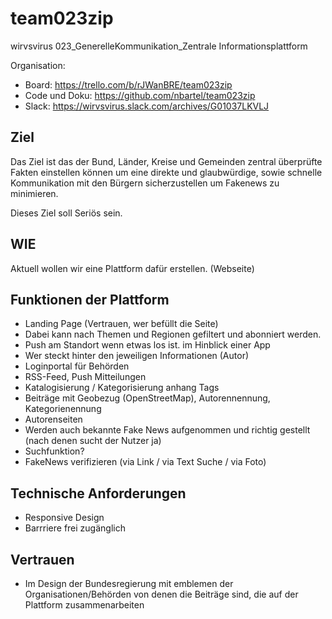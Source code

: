 # team023zip
wirvsvirus 023_GenerelleKommunikation_Zentrale Informationsplattform

Organisation:
* Board: https://trello.com/b/rJWanBRE/team023zip
* Code und Doku: https://github.com/nbartel/team023zip
* Slack: https://wirvsvirus.slack.com/archives/G01037LKVLJ


## Ziel

Das Ziel ist das der Bund, Länder, Kreise und Gemeinden zentral überprüfte Fakten einstellen können um eine direkte und glaubwürdige, sowie schnelle Kommunikation mit den Bürgern sicherzustellen um Fakenews zu minimieren.

Dieses Ziel soll Seriös sein.

## WIE

Aktuell wollen wir eine Plattform dafür erstellen. (Webseite)

## Funktionen der Plattform

* Landing Page (Vertrauen, wer befüllt die Seite)
* Dabei kann nach Themen und Regionen gefiltert und abonniert werden.
* Push am Standort wenn etwas los ist. im Hinblick einer App
* Wer steckt hinter den jeweiligen Informationen (Autor)
* Loginportal für Behörden
* RSS-Feed, Push Mitteilungen
* Katalogisierung / Kategorisierung anhang Tags
* Beiträge mit Geobezug (OpenStreetMap), Autorennennung, Kategorienennung
* Autorenseiten
* Werden auch bekannte Fake News aufgenommen und richtig gestellt (nach denen sucht der Nutzer ja)
* Suchfunktion?
* FakeNews verifizieren (via Link / via Text Suche / via Foto)

## Technische Anforderungen
* Responsive Design
* Barrriere frei zugänglich

## Vertrauen
* Im Design der Bundesregierung mit emblemen der Organisationen/Behörden von denen die Beiträge sind, die auf der Plattform zusammenarbeiten
